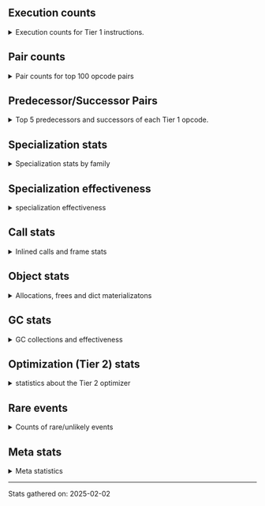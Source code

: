 ## Execution counts

<details>
<summary> Execution counts for Tier 1 instructions. </summary>


The "miss ratio" column shows the percentage of times the instruction
executed that it deoptimized. When this happens, the base unspecialized
instruction is not counted.

<table>
<thead>
<tr>
<th align="left">Name</th>
<th align="right">Base Count</th>
<th align="right">Head Count</th>
<th align="right">Change</th>
</tr>
</thead>
<tbody>
<tr>
<td align="left">JUMP_BACKWARD_NO_JIT</td>
<td align="right">23,251,813</td>
<td align="right">543</td>
<td align="right">-100.0%</td>
</tr>
<tr>
<td align="left">FOR_ITER_GEN</td>
<td align="right">9,238,062</td>
<td align="right">95,352</td>
<td align="right">-99.0%</td>
</tr>
<tr>
<td align="left">STORE_FAST_LOAD_FAST</td>
<td align="right">9,375,361</td>
<td align="right">175,853</td>
<td align="right">-98.1%</td>
</tr>
<tr>
<td align="left">CALL_TUPLE_1</td>
<td align="right">846,832</td>
<td align="right">19,027</td>
<td align="right">-97.8%</td>
</tr>
<tr>
<td align="left">UNPACK_SEQUENCE_TUPLE</td>
<td align="right">1,701,985</td>
<td align="right">71,376</td>
<td align="right">-95.8%</td>
</tr>
<tr>
<td align="left">FOR_ITER_LIST</td>
<td align="right">9,690,632</td>
<td align="right">537,814</td>
<td align="right">-94.5%</td>
</tr>
<tr>
<td align="left">FOR_ITER</td>
<td align="right">1,864,367</td>
<td align="right">120,279</td>
<td align="right">-93.5%</td>
</tr>
<tr>
<td align="left">BINARY_SUBSCR</td>
<td align="right">894,284</td>
<td align="right">75,872</td>
<td align="right">-91.5%</td>
</tr>
<tr>
<td align="left">DICT_MERGE</td>
<td align="right">924,446</td>
<td align="right">113,199</td>
<td align="right">-87.8%</td>
</tr>
<tr>
<td align="left">CONTAINS_OP_DICT</td>
<td align="right">944,493</td>
<td align="right">127,292</td>
<td align="right">-86.5%</td>
</tr>
<tr>
<td align="left">BUILD_MAP</td>
<td align="right">1,917,108</td>
<td align="right">283,260</td>
<td align="right">-85.2%</td>
</tr>
<tr>
<td align="left">CALL_METHOD_DESCRIPTOR_FAST</td>
<td align="right">1,004,273</td>
<td align="right">192,545</td>
<td align="right">-80.8%</td>
</tr>
<tr>
<td align="left">TO_BOOL</td>
<td align="right">1,051,336</td>
<td align="right">223,581</td>
<td align="right">-78.7%</td>
</tr>
<tr>
<td align="left">GET_ITER</td>
<td align="right">2,115,703</td>
<td align="right">466,774</td>
<td align="right">-77.9%</td>
</tr>
<tr>
<td align="left">POP_ITER</td>
<td align="right">1,174,651</td>
<td align="right">338,836</td>
<td align="right">-71.2%</td>
</tr>
<tr>
<td align="left">CALL_METHOD_DESCRIPTOR_O</td>
<td align="right">1,191,634</td>
<td align="right">391,478</td>
<td align="right">-67.1%</td>
</tr>
<tr>
<td align="left">POP_JUMP_IF_NOT_NONE</td>
<td align="right">2,538,052</td>
<td align="right">879,060</td>
<td align="right">-65.4%</td>
</tr>
<tr>
<td align="left">CALL_NON_PY_GENERAL</td>
<td align="right">6,919,855</td>
<td align="right">2,594,506</td>
<td align="right">-62.5%</td>
</tr>
<tr>
<td align="left">LOAD_ATTR_METHOD_NO_DICT</td>
<td align="right">5,664,625</td>
<td align="right">2,311,514</td>
<td align="right">-59.2%</td>
</tr>
<tr>
<td align="left">BINARY_OP_MULTIPLY_FLOAT</td>
<td align="right">136,198</td>
<td align="right">59,156</td>
<td align="right">-56.6%</td>
</tr>
<tr>
<td align="left">BINARY_SUBSCR_STR_INT</td>
<td align="right">136,198</td>
<td align="right">59,156</td>
<td align="right">-56.6%</td>
</tr>
<tr>
<td align="left">POP_JUMP_IF_NONE</td>
<td align="right">1,482,098</td>
<td align="right">651,536</td>
<td align="right">-56.0%</td>
</tr>
<tr>
<td align="left">LOAD_FAST_LOAD_FAST</td>
<td align="right">8,904,821</td>
<td align="right">3,933,919</td>
<td align="right">-55.8%</td>
</tr>
<tr>
<td align="left">NOP</td>
<td align="right">8,929,208</td>
<td align="right">3,968,426</td>
<td align="right">-55.6%</td>
</tr>
<tr>
<td align="left">STORE_FAST_STORE_FAST</td>
<td align="right">5,960,090</td>
<td align="right">2,697,250</td>
<td align="right">-54.7%</td>
</tr>
<tr>
<td align="left">BUILD_TUPLE</td>
<td align="right">4,516,776</td>
<td align="right">2,052,040</td>
<td align="right">-54.6%</td>
</tr>
<tr>
<td align="left">POP_TOP</td>
<td align="right">20,938,338</td>
<td align="right">10,971,805</td>
<td align="right">-47.6%</td>
</tr>
<tr>
<td align="left">BINARY_OP_ADD_INT</td>
<td align="right">1,704,897</td>
<td align="right">901,809</td>
<td align="right">-47.1%</td>
</tr>
<tr>
<td align="left">UNPACK_SEQUENCE_TWO_TUPLE</td>
<td align="right">1,787,983</td>
<td align="right">967,163</td>
<td align="right">-45.9%</td>
</tr>
<tr>
<td align="left">COMPARE_OP_STR</td>
<td align="right">1,821,272</td>
<td align="right">992,655</td>
<td align="right">-45.5%</td>
</tr>
<tr>
<td align="left">CALL_BUILTIN_O</td>
<td align="right">170,514</td>
<td align="right">93,472</td>
<td align="right">-45.2%</td>
</tr>
<tr>
<td align="left">SWAP</td>
<td align="right">5,459,748</td>
<td align="right">3,001,262</td>
<td align="right">-45.0%</td>
</tr>
<tr>
<td align="left">POP_JUMP_IF_TRUE</td>
<td align="right">1,934,565</td>
<td align="right">1,100,837</td>
<td align="right">-43.1%</td>
</tr>
<tr>
<td align="left">LOAD_ATTR_MODULE</td>
<td align="right">2,006,138</td>
<td align="right">1,166,019</td>
<td align="right">-41.9%</td>
</tr>
<tr>
<td align="left">LIST_APPEND</td>
<td align="right">197,379</td>
<td align="right">118,066</td>
<td align="right">-40.2%</td>
</tr>
<tr>
<td align="left">RESUME_CHECK</td>
<td align="right">29,584,838</td>
<td align="right">17,812,360</td>
<td align="right">-39.8%</td>
</tr>
<tr>
<td align="left">LOAD_SPECIAL</td>
<td align="right">4,148,704</td>
<td align="right">2,503,824</td>
<td align="right">-39.6%</td>
</tr>
<tr>
<td align="left">LOAD_ATTR_INSTANCE_VALUE</td>
<td align="right">21,137,114</td>
<td align="right">12,881,831</td>
<td align="right">-39.1%</td>
</tr>
<tr>
<td align="left">CALL_PY_EXACT_ARGS</td>
<td align="right">5,488,580</td>
<td align="right">3,806,803</td>
<td align="right">-30.6%</td>
</tr>
<tr>
<td align="left">PUSH_NULL</td>
<td align="right">11,274,381</td>
<td align="right">7,819,824</td>
<td align="right">-30.6%</td>
</tr>
<tr>
<td align="left">LOAD_FAST</td>
<td align="right">62,933,637</td>
<td align="right">44,406,857</td>
<td align="right">-29.4%</td>
</tr>
<tr>
<td align="left">LOAD_SMALL_INT</td>
<td align="right">2,831,175</td>
<td align="right">2,017,120</td>
<td align="right">-28.8%</td>
</tr>
<tr>
<td align="left">LOAD_ATTR_METHOD_WITH_VALUES</td>
<td align="right">3,034,029</td>
<td align="right">2,183,919</td>
<td align="right">-28.0%</td>
</tr>
<tr>
<td align="left">STORE_ATTR_INSTANCE_VALUE</td>
<td align="right">3,028,557</td>
<td align="right">2,210,094</td>
<td align="right">-27.0%</td>
</tr>
<tr>
<td align="left">LOAD_GLOBAL_MODULE</td>
<td align="right">7,343,761</td>
<td align="right">5,624,541</td>
<td align="right">-23.4%</td>
</tr>
<tr>
<td align="left">POP_JUMP_IF_FALSE</td>
<td align="right">8,061,593</td>
<td align="right">6,372,603</td>
<td align="right">-21.0%</td>
</tr>
<tr>
<td align="left">LOAD_GLOBAL_BUILTIN</td>
<td align="right">4,118,137</td>
<td align="right">3,262,743</td>
<td align="right">-20.8%</td>
</tr>
<tr>
<td align="left">STORE_FAST</td>
<td align="right">24,637,727</td>
<td align="right">19,664,447</td>
<td align="right">-20.2%</td>
</tr>
<tr>
<td align="left">COPY</td>
<td align="right">9,275,400</td>
<td align="right">7,636,901</td>
<td align="right">-17.7%</td>
</tr>
<tr>
<td align="left">JUMP_BACKWARD_NO_INTERRUPT</td>
<td align="right">13,829</td>
<td align="right">15,132</td>
<td align="right">9.4%</td>
</tr>
<tr>
<td align="left">BINARY_OP_SUBTRACT_FLOAT</td>
<td align="right">36,217</td>
<td align="right">33,789</td>
<td align="right">-6.7%</td>
</tr>
<tr>
<td align="left">JUMP_BACKWARD</td>
<td align="right">105</td>
<td align="right">112</td>
<td align="right">6.7%</td>
</tr>
<tr>
<td align="left">LOAD_CONST_IMMORTAL</td>
<td align="right">13,951,511</td>
<td align="right">13,105,636</td>
<td align="right">-6.1%</td>
</tr>
<tr>
<td align="left">TO_BOOL_INT</td>
<td align="right">509,663</td>
<td align="right">483,685</td>
<td align="right">-5.1%</td>
</tr>
<tr>
<td align="left">BINARY_OP_EXTEND</td>
<td align="right">719,699</td>
<td align="right">684,826</td>
<td align="right">-4.8%</td>
</tr>
<tr>
<td align="left">LIST_EXTEND</td>
<td align="right">35,130</td>
<td align="right">33,508</td>
<td align="right">-4.6%</td>
</tr>
<tr>
<td align="left">LOAD_SUPER_ATTR_METHOD</td>
<td align="right">210,292</td>
<td align="right">200,716</td>
<td align="right">-4.6%</td>
</tr>
<tr>
<td align="left">CALL_ISINSTANCE</td>
<td align="right">149,287</td>
<td align="right">142,786</td>
<td align="right">-4.4%</td>
</tr>
<tr>
<td align="left">CHECK_EXC_MATCH</td>
<td align="right">30,546</td>
<td align="right">31,849</td>
<td align="right">4.3%</td>
</tr>
<tr>
<td align="left">TO_BOOL_LIST</td>
<td align="right">114,073</td>
<td align="right">109,379</td>
<td align="right">-4.1%</td>
</tr>
<tr>
<td align="left">UNARY_INVERT</td>
<td align="right">191,160</td>
<td align="right">183,365</td>
<td align="right">-4.1%</td>
</tr>
<tr>
<td align="left">COPY_FREE_VARS</td>
<td align="right">259,342</td>
<td align="right">249,766</td>
<td align="right">-3.7%</td>
</tr>
<tr>
<td align="left">POP_EXCEPT</td>
<td align="right">38,929</td>
<td align="right">40,232</td>
<td align="right">3.3%</td>
</tr>
<tr>
<td align="left">PUSH_EXC_INFO</td>
<td align="right">38,929</td>
<td align="right">40,232</td>
<td align="right">3.3%</td>
</tr>
<tr>
<td align="left">BINARY_SUBSCR_LIST_INT</td>
<td align="right">51,764</td>
<td align="right">50,142</td>
<td align="right">-3.1%</td>
</tr>
<tr>
<td align="left">BUILD_LIST</td>
<td align="right">252,152</td>
<td align="right">244,544</td>
<td align="right">-3.0%</td>
</tr>
<tr>
<td align="left">LOAD_ATTR_NONDESCRIPTOR_WITH_VALUES</td>
<td align="right">242,214</td>
<td align="right">235,079</td>
<td align="right">-2.9%</td>
</tr>
<tr>
<td align="left">LOAD_DEREF</td>
<td align="right">334,603</td>
<td align="right">325,027</td>
<td align="right">-2.9%</td>
</tr>
<tr>
<td align="left">JUMP_FORWARD</td>
<td align="right">320,198</td>
<td align="right">312,960</td>
<td align="right">-2.3%</td>
</tr>
<tr>
<td align="left">COMPARE_OP</td>
<td align="right">119,981</td>
<td align="right">117,695</td>
<td align="right">-1.9%</td>
</tr>
<tr>
<td align="left">FOR_ITER_RANGE</td>
<td align="right">128,544</td>
<td align="right">126,113</td>
<td align="right">-1.9%</td>
</tr>
<tr>
<td align="left">LOAD_ATTR_PROPERTY</td>
<td align="right">172,575</td>
<td align="right">169,325</td>
<td align="right">-1.9%</td>
</tr>
<tr>
<td align="left">LOAD_FAST_AND_CLEAR</td>
<td align="right">119,710</td>
<td align="right">117,605</td>
<td align="right">-1.8%</td>
</tr>
<tr>
<td align="left">IMPORT_FROM</td>
<td align="right">95,326</td>
<td align="right">93,707</td>
<td align="right">-1.7%</td>
</tr>
<tr>
<td align="left">IMPORT_NAME</td>
<td align="right">95,649</td>
<td align="right">94,030</td>
<td align="right">-1.7%</td>
</tr>
<tr>
<td align="left">CALL</td>
<td align="right">4,554</td>
<td align="right">4,616</td>
<td align="right">1.4%</td>
</tr>
<tr>
<td align="left">BINARY_OP_ADD_FLOAT</td>
<td align="right">42,804</td>
<td align="right">42,285</td>
<td align="right">-1.2%</td>
</tr>
<tr>
<td align="left">TO_BOOL_ALWAYS_TRUE</td>
<td align="right">364</td>
<td align="right">360</td>
<td align="right">-1.1%</td>
</tr>
<tr>
<td align="left">CALL_LIST_APPEND</td>
<td align="right">59,853</td>
<td align="right">59,206</td>
<td align="right">-1.1%</td>
</tr>
<tr>
<td align="left">CALL_KW_PY</td>
<td align="right">76,947</td>
<td align="right">76,136</td>
<td align="right">-1.1%</td>
</tr>
<tr>
<td align="left">LOAD_ATTR</td>
<td align="right">3,312,878</td>
<td align="right">3,278,531</td>
<td align="right">-1.0%</td>
</tr>
<tr>
<td align="left">UNARY_NOT</td>
<td align="right">67,486</td>
<td align="right">66,839</td>
<td align="right">-1.0%</td>
</tr>
<tr>
<td align="left">LOAD_CONST</td>
<td align="right">1,596</td>
<td align="right">1,611</td>
<td align="right">0.9%</td>
</tr>
<tr>
<td align="left">BINARY_OP_SUBTRACT_INT</td>
<td align="right">185,695</td>
<td align="right">187,326</td>
<td align="right">0.9%</td>
</tr>
<tr>
<td align="left">RESUME</td>
<td align="right">479</td>
<td align="right">483</td>
<td align="right">0.8%</td>
</tr>
<tr>
<td align="left">CALL_BOUND_METHOD_GENERAL</td>
<td align="right">82,706</td>
<td align="right">82,057</td>
<td align="right">-0.8%</td>
</tr>
<tr>
<td align="left">CALL_KW</td>
<td align="right">184</td>
<td align="right">183</td>
<td align="right">-0.5%</td>
</tr>
<tr>
<td align="left">STORE_SUBSCR_DICT</td>
<td align="right">1,067,195</td>
<td align="right">1,061,624</td>
<td align="right">-0.5%</td>
</tr>
<tr>
<td align="left">TO_BOOL_BOOL</td>
<td align="right">2,550,722</td>
<td align="right">2,538,507</td>
<td align="right">-0.5%</td>
</tr>
<tr>
<td align="left">CALL_PY_GENERAL</td>
<td align="right">2,575,563</td>
<td align="right">2,563,916</td>
<td align="right">-0.5%</td>
</tr>
<tr>
<td align="left">CALL_BUILTIN_CLASS</td>
<td align="right">1,029,347</td>
<td align="right">1,024,812</td>
<td align="right">-0.4%</td>
</tr>
<tr>
<td align="left">LOAD_ATTR_METHOD_LAZY_DICT</td>
<td align="right">159,097</td>
<td align="right">159,753</td>
<td align="right">0.4%</td>
</tr>
<tr>
<td align="left">RETURN_VALUE</td>
<td align="right">19,626,588</td>
<td align="right">19,556,874</td>
<td align="right">-0.4%</td>
</tr>
<tr>
<td align="left">LOAD_GLOBAL</td>
<td align="right">3,194</td>
<td align="right">3,203</td>
<td align="right">0.3%</td>
</tr>
<tr>
<td align="left">CALL_BUILTIN_FAST</td>
<td align="right">652,714</td>
<td align="right">650,945</td>
<td align="right">-0.3%</td>
</tr>
<tr>
<td align="left">LOAD_FAST_CHECK</td>
<td align="right">899,407</td>
<td align="right">897,141</td>
<td align="right">-0.3%</td>
</tr>
<tr>
<td align="left">COMPARE_OP_INT</td>
<td align="right">2,469,124</td>
<td align="right">2,462,983</td>
<td align="right">-0.2%</td>
</tr>
<tr>
<td align="left">LOAD_CONST_MORTAL</td>
<td align="right">951,517</td>
<td align="right">949,238</td>
<td align="right">-0.2%</td>
</tr>
<tr>
<td align="left">CALL_LEN</td>
<td align="right">299,118</td>
<td align="right">298,633</td>
<td align="right">-0.2%</td>
</tr>
<tr>
<td align="left">INTERPRETER_EXIT</td>
<td align="right">10,938,954</td>
<td align="right">10,925,667</td>
<td align="right">-0.1%</td>
</tr>
<tr>
<td align="left">CALL_METHOD_DESCRIPTOR_NOARGS</td>
<td align="right">1,249,806</td>
<td align="right">1,251,130</td>
<td align="right">0.1%</td>
</tr>
<tr>
<td align="left">STORE_SUBSCR</td>
<td align="right">42,285</td>
<td align="right">42,297</td>
<td align="right">0.0%</td>
</tr>
<tr>
<td align="left">CALL_BUILTIN_FAST_WITH_KEYWORDS</td>
<td align="right">1,835,196</td>
<td align="right">1,835,687</td>
<td align="right">0.0%</td>
</tr>
<tr>
<td align="left">STORE_ATTR</td>
<td align="right">152,400</td>
<td align="right">152,412</td>
<td align="right">0.0%</td>
</tr>
<tr>
<td align="left">BINARY_OP</td>
<td align="right">126,307</td>
<td align="right">126,315</td>
<td align="right">0.0%</td>
</tr>
<tr>
<td align="left">CALL_FUNCTION_EX</td>
<td align="right">3,615,670</td>
<td align="right">3,615,832</td>
<td align="right">0.0%</td>
</tr>
<tr>
<td align="left">IS_OP</td>
<td align="right">67,346</td>
<td align="right">67,343</td>
<td align="right">-0.0%</td>
</tr>
<tr>
<td align="left">DELETE_ATTR</td>
<td align="right">125,748</td>
<td align="right">125,745</td>
<td align="right">-0.0%</td>
</tr>
<tr>
<td align="left">DELETE_SUBSCR</td>
<td align="right">134,151</td>
<td align="right">134,149</td>
<td align="right">-0.0%</td>
</tr>
<tr>
<td align="left">TO_BOOL_NONE</td>
<td align="right">378,239</td>
<td align="right">378,234</td>
<td align="right">-0.0%</td>
</tr>
<tr>
<td align="left">YIELD_VALUE</td>
<td align="right">10,060,282</td>
<td align="right">10,060,282</td>
<td align="right">0.0%</td>
</tr>
<tr>
<td align="left">MAKE_CELL</td>
<td align="right">209,143</td>
<td align="right">209,143</td>
<td align="right">0.0%</td>
</tr>
<tr>
<td align="left">STORE_DEREF</td>
<td align="right">209,111</td>
<td align="right">209,111</td>
<td align="right">0.0%</td>
</tr>
<tr>
<td align="left">BINARY_SUBSCR_DICT</td>
<td align="right">167,925</td>
<td align="right">167,925</td>
<td align="right">0.0%</td>
</tr>
<tr>
<td align="left">CALL_KW_NON_PY</td>
<td align="right">152,248</td>
<td align="right">152,248</td>
<td align="right">0.0%</td>
</tr>
<tr>
<td align="left">CALL_ALLOC_AND_ENTER_INIT</td>
<td align="right">109,946</td>
<td align="right">109,946</td>
<td align="right">0.0%</td>
</tr>
<tr>
<td align="left">EXIT_INIT_CHECK</td>
<td align="right">109,942</td>
<td align="right">109,942</td>
<td align="right">0.0%</td>
</tr>
<tr>
<td align="left">CALL_METHOD_DESCRIPTOR_FAST_WITH_KEYWORDS</td>
<td align="right">101,360</td>
<td align="right">101,360</td>
<td align="right">0.0%</td>
</tr>
<tr>
<td align="left">BINARY_SUBSCR_TUPLE_INT</td>
<td align="right">85,615</td>
<td align="right">85,615</td>
<td align="right">0.0%</td>
</tr>
<tr>
<td align="left">MAKE_FUNCTION</td>
<td align="right">84,505</td>
<td align="right">84,505</td>
<td align="right">0.0%</td>
</tr>
<tr>
<td align="left">LOAD_ATTR_CLASS</td>
<td align="right">75,892</td>
<td align="right">75,892</td>
<td align="right">0.0%</td>
</tr>
<tr>
<td align="left">FORMAT_SIMPLE</td>
<td align="right">75,849</td>
<td align="right">75,849</td>
<td align="right">0.0%</td>
</tr>
<tr>
<td align="left">BUILD_STRING</td>
<td align="right">58,817</td>
<td align="right">58,817</td>
<td align="right">0.0%</td>
</tr>
<tr>
<td align="left">SET_FUNCTION_ATTRIBUTE</td>
<td align="right">58,680</td>
<td align="right">58,680</td>
<td align="right">0.0%</td>
</tr>
<tr>
<td align="left">CALL_BOUND_METHOD_EXACT_ARGS</td>
<td align="right">55,921</td>
<td align="right">55,921</td>
<td align="right">0.0%</td>
</tr>
<tr>
<td align="left">TO_BOOL_STR</td>
<td align="right">42,738</td>
<td align="right">42,738</td>
<td align="right">0.0%</td>
</tr>
<tr>
<td align="left">BINARY_OP_INPLACE_ADD_UNICODE</td>
<td align="right">41,788</td>
<td align="right">41,788</td>
<td align="right">0.0%</td>
</tr>
<tr>
<td align="left">LOAD_SUPER_ATTR_ATTR</td>
<td align="right">40,440</td>
<td align="right">40,440</td>
<td align="right">0.0%</td>
</tr>
<tr>
<td align="left">FOR_ITER_TUPLE</td>
<td align="right">34,498</td>
<td align="right">34,498</td>
<td align="right">0.0%</td>
</tr>
<tr>
<td align="left">CONVERT_VALUE</td>
<td align="right">34,044</td>
<td align="right">34,044</td>
<td align="right">0.0%</td>
</tr>
<tr>
<td align="left">BINARY_SLICE</td>
<td align="right">26,623</td>
<td align="right">26,623</td>
<td align="right">0.0%</td>
</tr>
<tr>
<td align="left">RETURN_GENERATOR</td>
<td align="right">25,319</td>
<td align="right">25,319</td>
<td align="right">0.0%</td>
</tr>
<tr>
<td align="left">RERAISE</td>
<td align="right">25,152</td>
<td align="right">25,152</td>
<td align="right">0.0%</td>
</tr>
<tr>
<td align="left">LOAD_ATTR_SLOT</td>
<td align="right">18,606</td>
<td align="right">18,606</td>
<td align="right">0.0%</td>
</tr>
<tr>
<td align="left">STORE_ATTR_SLOT</td>
<td align="right">18,190</td>
<td align="right">18,190</td>
<td align="right">0.0%</td>
</tr>
<tr>
<td align="left">CALL_STR_1</td>
<td align="right">16,811</td>
<td align="right">16,811</td>
<td align="right">0.0%</td>
</tr>
<tr>
<td align="left">END_FOR</td>
<td align="right">16,766</td>
<td align="right">16,766</td>
<td align="right">0.0%</td>
</tr>
<tr>
<td align="left">RAISE_VARARGS</td>
<td align="right">8,387</td>
<td align="right">8,387</td>
<td align="right">0.0%</td>
</tr>
<tr>
<td align="left">WITH_EXCEPT_START</td>
<td align="right">8,383</td>
<td align="right">8,383</td>
<td align="right">0.0%</td>
</tr>
<tr>
<td align="left">STORE_NAME</td>
<td align="right">806</td>
<td align="right">806</td>
<td align="right">0.0%</td>
</tr>
<tr>
<td align="left">BINARY_OP_ADD_UNICODE</td>
<td align="right">522</td>
<td align="right">522</td>
<td align="right">0.0%</td>
</tr>
<tr>
<td align="left">CONTAINS_OP_SET</td>
<td align="right">415</td>
<td align="right">415</td>
<td align="right">0.0%</td>
</tr>
<tr>
<td align="left">CONTAINS_OP</td>
<td align="right">322</td>
<td align="right">322</td>
<td align="right">0.0%</td>
</tr>
<tr>
<td align="left">LOAD_NAME</td>
<td align="right">267</td>
<td align="right">267</td>
<td align="right">0.0%</td>
</tr>
<tr>
<td align="left">CALL_TYPE_1</td>
<td align="right">154</td>
<td align="right">154</td>
<td align="right">0.0%</td>
</tr>
<tr>
<td align="left">UNPACK_SEQUENCE</td>
<td align="right">149</td>
<td align="right">149</td>
<td align="right">0.0%</td>
</tr>
<tr>
<td align="left">EXTENDED_ARG</td>
<td align="right">129</td>
<td align="right">129</td>
<td align="right">0.0%</td>
</tr>
<tr>
<td align="left">DELETE_FAST</td>
<td align="right">128</td>
<td align="right">128</td>
<td align="right">0.0%</td>
</tr>
<tr>
<td align="left">LOAD_SUPER_ATTR</td>
<td align="right">68</td>
<td align="right">68</td>
<td align="right">0.0%</td>
</tr>
<tr>
<td align="left">LOAD_BUILD_CLASS</td>
<td align="right">42</td>
<td align="right">42</td>
<td align="right">0.0%</td>
</tr>
<tr>
<td align="left">LOAD_LOCALS</td>
<td align="right">38</td>
<td align="right">38</td>
<td align="right">0.0%</td>
</tr>
<tr>
<td align="left">COMPARE_OP_FLOAT</td>
<td align="right">29</td>
<td align="right">29</td>
<td align="right">0.0%</td>
</tr>
<tr>
<td align="left">CALL_INTRINSIC_1</td>
<td align="right">16</td>
<td align="right">16</td>
<td align="right">0.0%</td>
</tr>
<tr>
<td align="left">LOAD_ATTR_CLASS_WITH_METACLASS_CHECK</td>
<td align="right">12</td>
<td align="right">12</td>
<td align="right">0.0%</td>
</tr>
<tr>
<td align="left">DELETE_NAME</td>
<td align="right">6</td>
<td align="right">6</td>
<td align="right">0.0%</td>
</tr>
<tr>
<td align="left">STORE_GLOBAL</td>
<td align="right">4</td>
<td align="right">4</td>
<td align="right">0.0%</td>
</tr>
<tr>
<td align="left">BINARY_SUBSCR_GETITEM</td>
<td align="right">3</td>
<td align="right">3</td>
<td align="right">0.0%</td>
</tr>
<tr>
<td align="left">BUILD_SET</td>
<td align="right">2</td>
<td align="right">2</td>
<td align="right">0.0%</td>
</tr>
<tr>
<td align="left">MAP_ADD</td>
<td align="right">1</td>
<td align="right">1</td>
<td align="right">0.0%</td>
</tr>
<tr>
<td align="left">ENTER_EXECUTOR</td>
<td align="right"></td>
<td align="right">12,599,426</td>
<td align="right"></td>
</tr>
<tr>
<td align="left">JUMP_BACKWARD_JIT</td>
<td align="right"></td>
<td align="right">743,967</td>
<td align="right"></td>
</tr>
<tr>
<td align="left">NOT_TAKEN</td>
<td align="right"></td>
<td align="right">33,116</td>
<td align="right"></td>
</tr>
</tbody>
</table>


</details>

## Pair counts

<details>
<summary> Pair counts for top 100 opcode pairs </summary>


Pairs of specialized operations that deoptimize and are then followed by
the corresponding unspecialized instruction are not counted as pairs.

Not included in comparative output.


</details>

## Predecessor/Successor Pairs

<details>
<summary> Top 5 predecessors and successors of each Tier 1 opcode. </summary>


This does not include the unspecialized instructions that occur after a
specialized instruction deoptimizes.

Not included in comparative output.


</details>

## Specialization stats

<details>
<summary> Specialization stats by family </summary>

### BINARY_OP

<details>
<summary> specialization stats for BINARY_OP family </summary>

<table>
<thead>
<tr>
<th align="left">Kind</th>
<th align="right">Base Count</th>
<th align="right">Base Ratio</th>
<th align="right">Head Count</th>
<th align="right">Head Ratio</th>
<th align="right">Change</th>
</tr>
</thead>
<tbody>
<tr>
<td align="left">
hit
<details>
<summary>ⓘ</summary>

Specialized instructions that complete.
</details>
</td>
<td align="right">2,855,199</td>
<td align="right">95.4%</td>
<td align="right">1,939,924</td>
<td align="right">93.4%</td>
<td align="right">-32.1%</td>
</tr>
<tr>
<td align="left">
miss
<details>
<summary>ⓘ</summary>

Specialized instructions that deopt.
</details>
</td>
<td align="right">12,621</td>
<td align="right">0.4%</td>
<td align="right">11,577</td>
<td align="right">0.6%</td>
<td align="right">-8.3%</td>
</tr>
<tr>
<td align="left">
deferred
<details>
<summary>ⓘ</summary>

Lists the number of "deferred" (i.e. not specialized) instructions executed.
</details>
</td>
<td align="right">125,600</td>
<td align="right">4.2%</td>
<td align="right">125,602</td>
<td align="right">6.0%</td>
<td align="right">0.0%</td>
</tr>
</tbody>
</table>

<table>
<thead>
<tr>
<th align="left">Success</th>
<th align="right">Base Count</th>
<th align="right">Base Ratio</th>
<th align="right">Head Count</th>
<th align="right">Head Ratio</th>
<th align="right">Change</th>
</tr>
</thead>
<tbody>
<tr>
<td align="left">Success</td>
<td align="right">387</td>
<td align="right">40.9%</td>
<td align="right">375</td>
<td align="right">40.1%</td>
<td align="right">-3.1%</td>
</tr>
<tr>
<td align="left">Failure</td>
<td align="right">559</td>
<td align="right">59.1%</td>
<td align="right">559</td>
<td align="right">59.9%</td>
<td align="right">0.0%</td>
</tr>
</tbody>
</table>

<table>
<thead>
<tr>
<th align="left">Failure kind</th>
<th align="right">Base Count</th>
<th align="right">Base Ratio</th>
<th align="right">Head Count</th>
<th align="right">Head Ratio</th>
<th align="right">Change</th>
</tr>
</thead>
<tbody>
<tr>
<td align="left">remainder</td>
<td align="right">302</td>
<td align="right">54.0%</td>
<td align="right">302</td>
<td align="right">54.0%</td>
<td align="right">0.0%</td>
</tr>
<tr>
<td align="left">add different types</td>
<td align="right">189</td>
<td align="right">33.8%</td>
<td align="right">189</td>
<td align="right">33.8%</td>
<td align="right">0.0%</td>
</tr>
<tr>
<td align="left">add other</td>
<td align="right">66</td>
<td align="right">11.8%</td>
<td align="right">66</td>
<td align="right">11.8%</td>
<td align="right">0.0%</td>
</tr>
<tr>
<td align="left">and int</td>
<td align="right">2</td>
<td align="right">0.4%</td>
<td align="right">2</td>
<td align="right">0.4%</td>
<td align="right">0.0%</td>
</tr>
</tbody>
</table>


</details>

### BINARY_SLICE

<details>
<summary> specialization stats for BINARY_SLICE family </summary>

<table>
<thead>
<tr>
<th align="left">Kind</th>
<th align="right">Base Count</th>
<th align="right">Base Ratio</th>
<th align="right">Head Count</th>
<th align="right">Head Ratio</th>
<th align="right">Change</th>
</tr>
</thead>
<tbody>
<tr>
<td align="left">
deferred
<details>
<summary>ⓘ</summary>

Lists the number of "deferred" (i.e. not specialized) instructions executed.
</details>
</td>
<td align="right">26,623</td>
<td align="right">100.0%</td>
<td align="right">26,623</td>
<td align="right">100.0%</td>
<td align="right">0.0%</td>
</tr>
</tbody>
</table>


</details>

### BINARY_SUBSCR

<details>
<summary> specialization stats for BINARY_SUBSCR family </summary>

<table>
<thead>
<tr>
<th align="left">Kind</th>
<th align="right">Base Count</th>
<th align="right">Base Ratio</th>
<th align="right">Head Count</th>
<th align="right">Head Ratio</th>
<th align="right">Change</th>
</tr>
</thead>
<tbody>
<tr>
<td align="left">
deferred
<details>
<summary>ⓘ</summary>

Lists the number of "deferred" (i.e. not specialized) instructions executed.
</details>
</td>
<td align="right">893,832</td>
<td align="right">66.9%</td>
<td align="right">75,609</td>
<td align="right">17.2%</td>
<td align="right">-91.5%</td>
</tr>
<tr>
<td align="left">
hit
<details>
<summary>ⓘ</summary>

Specialized instructions that complete.
</details>
</td>
<td align="right">441,505</td>
<td align="right">33.1%</td>
<td align="right">362,841</td>
<td align="right">82.7%</td>
<td align="right">-17.8%</td>
</tr>
</tbody>
</table>

<table>
<thead>
<tr>
<th align="left">Success</th>
<th align="right">Base Count</th>
<th align="right">Base Ratio</th>
<th align="right">Head Count</th>
<th align="right">Head Ratio</th>
<th align="right">Change</th>
</tr>
</thead>
<tbody>
<tr>
<td align="left">Failure</td>
<td align="right">334</td>
<td align="right">73.9%</td>
<td align="right">145</td>
<td align="right">55.1%</td>
<td align="right">-56.6%</td>
</tr>
<tr>
<td align="left">Success</td>
<td align="right">118</td>
<td align="right">26.1%</td>
<td align="right">118</td>
<td align="right">44.9%</td>
<td align="right">0.0%</td>
</tr>
</tbody>
</table>

<table>
<thead>
<tr>
<th align="left">Failure kind</th>
<th align="right">Base Count</th>
<th align="right">Base Ratio</th>
<th align="right">Head Count</th>
<th align="right">Head Ratio</th>
<th align="right">Change</th>
</tr>
</thead>
<tbody>
<tr>
<td align="left">buffer int</td>
<td align="right">333</td>
<td align="right">99.7%</td>
<td align="right">144</td>
<td align="right">99.3%</td>
<td align="right">-56.8%</td>
</tr>
<tr>
<td align="left">list slice</td>
<td align="right">1</td>
<td align="right">0.3%</td>
<td align="right">1</td>
<td align="right">0.7%</td>
<td align="right">0.0%</td>
</tr>
</tbody>
</table>


</details>

### CALL

<details>
<summary> specialization stats for CALL family </summary>

<table>
<thead>
<tr>
<th align="left">Kind</th>
<th align="right">Base Count</th>
<th align="right">Base Ratio</th>
<th align="right">Head Count</th>
<th align="right">Head Ratio</th>
<th align="right">Change</th>
</tr>
</thead>
<tbody>
<tr>
<td align="left">
hit
<details>
<summary>ⓘ</summary>

Specialized instructions that complete.
</details>
</td>
<td align="right">14,316,471</td>
<td align="right">100.0%</td>
<td align="right">10,105,841</td>
<td align="right">99.9%</td>
<td align="right">-29.4%</td>
</tr>
<tr>
<td align="left">
deferred
<details>
<summary>ⓘ</summary>

Lists the number of "deferred" (i.e. not specialized) instructions executed.
</details>
</td>
<td align="right">1,178</td>
<td align="right">0.0%</td>
<td align="right">1,212</td>
<td align="right">0.0%</td>
<td align="right">2.9%</td>
</tr>
<tr>
<td align="left">
miss
<details>
<summary>ⓘ</summary>

Specialized instructions that deopt.
</details>
</td>
<td align="right">796</td>
<td align="right">0.0%</td>
<td align="right">796</td>
<td align="right">0.0%</td>
<td align="right">0.0%</td>
</tr>
</tbody>
</table>

<table>
<thead>
<tr>
<th align="left">Success</th>
<th align="right">Base Count</th>
<th align="right">Base Ratio</th>
<th align="right">Head Count</th>
<th align="right">Head Ratio</th>
<th align="right">Change</th>
</tr>
</thead>
<tbody>
<tr>
<td align="left">Success</td>
<td align="right">3,377</td>
<td align="right">100.0%</td>
<td align="right">3,405</td>
<td align="right">100.0%</td>
<td align="right">0.8%</td>
</tr>
<tr>
<td align="left">Failure</td>
<td align="right">0</td>
<td align="right">0.0%</td>
<td align="right">0</td>
<td align="right">0.0%</td>
<td align="right"></td>
</tr>
</tbody>
</table>


</details>

### CALL_KW

<details>
<summary> specialization stats for CALL_KW family </summary>

<table>
<thead>
<tr>
<th align="left">Kind</th>
<th align="right">Base Count</th>
<th align="right">Base Ratio</th>
<th align="right">Head Count</th>
<th align="right">Head Ratio</th>
<th align="right">Change</th>
</tr>
</thead>
<tbody>
<tr>
<td align="left">
deferred
<details>
<summary>ⓘ</summary>

Lists the number of "deferred" (i.e. not specialized) instructions executed.
</details>
</td>
<td align="right">43</td>
<td align="right">23.4%</td>
<td align="right">43</td>
<td align="right">23.5%</td>
<td align="right">0.0%</td>
</tr>
</tbody>
</table>

<table>
<thead>
<tr>
<th align="left">Success</th>
<th align="right">Base Count</th>
<th align="right">Base Ratio</th>
<th align="right">Head Count</th>
<th align="right">Head Ratio</th>
<th align="right">Change</th>
</tr>
</thead>
<tbody>
<tr>
<td align="left">Success</td>
<td align="right">141</td>
<td align="right">100.0%</td>
<td align="right">140</td>
<td align="right">100.0%</td>
<td align="right">-0.7%</td>
</tr>
<tr>
<td align="left">Failure</td>
<td align="right">0</td>
<td align="right">0.0%</td>
<td align="right">0</td>
<td align="right">0.0%</td>
<td align="right"></td>
</tr>
</tbody>
</table>


</details>

### COMPARE_OP

<details>
<summary> specialization stats for COMPARE_OP family </summary>

<table>
<thead>
<tr>
<th align="left">Kind</th>
<th align="right">Base Count</th>
<th align="right">Base Ratio</th>
<th align="right">Head Count</th>
<th align="right">Head Ratio</th>
<th align="right">Change</th>
</tr>
</thead>
<tbody>
<tr>
<td align="left">
hit
<details>
<summary>ⓘ</summary>

Specialized instructions that complete.
</details>
</td>
<td align="right">4,272,687</td>
<td align="right">96.9%</td>
<td align="right">3,438,743</td>
<td align="right">96.2%</td>
<td align="right">-19.5%</td>
</tr>
<tr>
<td align="left">
miss
<details>
<summary>ⓘ</summary>

Specialized instructions that deopt.
</details>
</td>
<td align="right">17,738</td>
<td align="right">0.4%</td>
<td align="right">16,924</td>
<td align="right">0.5%</td>
<td align="right">-4.6%</td>
</tr>
<tr>
<td align="left">
deferred
<details>
<summary>ⓘ</summary>

Lists the number of "deferred" (i.e. not specialized) instructions executed.
</details>
</td>
<td align="right">118,995</td>
<td align="right">2.7%</td>
<td align="right">116,723</td>
<td align="right">3.3%</td>
<td align="right">-1.9%</td>
</tr>
</tbody>
</table>

<table>
<thead>
<tr>
<th align="left">Success</th>
<th align="right">Base Count</th>
<th align="right">Base Ratio</th>
<th align="right">Head Count</th>
<th align="right">Head Ratio</th>
<th align="right">Change</th>
</tr>
</thead>
<tbody>
<tr>
<td align="left">Success</td>
<td align="right">600</td>
<td align="right">45.7%</td>
<td align="right">587</td>
<td align="right">45.6%</td>
<td align="right">-2.2%</td>
</tr>
<tr>
<td align="left">Failure</td>
<td align="right">713</td>
<td align="right">54.3%</td>
<td align="right">699</td>
<td align="right">54.4%</td>
<td align="right">-2.0%</td>
</tr>
</tbody>
</table>

<table>
<thead>
<tr>
<th align="left">Failure kind</th>
<th align="right">Base Count</th>
<th align="right">Base Ratio</th>
<th align="right">Head Count</th>
<th align="right">Head Ratio</th>
<th align="right">Change</th>
</tr>
</thead>
<tbody>
<tr>
<td align="left">float long</td>
<td align="right">326</td>
<td align="right">45.7%</td>
<td align="right">312</td>
<td align="right">44.6%</td>
<td align="right">-4.3%</td>
</tr>
<tr>
<td align="left">different types</td>
<td align="right">245</td>
<td align="right">34.4%</td>
<td align="right">245</td>
<td align="right">35.1%</td>
<td align="right">0.0%</td>
</tr>
<tr>
<td align="left">big int</td>
<td align="right">97</td>
<td align="right">13.6%</td>
<td align="right">97</td>
<td align="right">13.9%</td>
<td align="right">0.0%</td>
</tr>
<tr>
<td align="left">bytes</td>
<td align="right">44</td>
<td align="right">6.2%</td>
<td align="right">44</td>
<td align="right">6.3%</td>
<td align="right">0.0%</td>
</tr>
<tr>
<td align="left">list</td>
<td align="right">1</td>
<td align="right">0.1%</td>
<td align="right">1</td>
<td align="right">0.1%</td>
<td align="right">0.0%</td>
</tr>
</tbody>
</table>


</details>

### CONTAINS_OP

<details>
<summary> specialization stats for CONTAINS_OP family </summary>

<table>
<thead>
<tr>
<th align="left">Kind</th>
<th align="right">Base Count</th>
<th align="right">Base Ratio</th>
<th align="right">Head Count</th>
<th align="right">Head Ratio</th>
<th align="right">Change</th>
</tr>
</thead>
<tbody>
<tr>
<td align="left">
hit
<details>
<summary>ⓘ</summary>

Specialized instructions that complete.
</details>
</td>
<td align="right">944,908</td>
<td align="right">100.0%</td>
<td align="right">127,707</td>
<td align="right">99.7%</td>
<td align="right">-86.5%</td>
</tr>
<tr>
<td align="left">
deferred
<details>
<summary>ⓘ</summary>

Lists the number of "deferred" (i.e. not specialized) instructions executed.
</details>
</td>
<td align="right">270</td>
<td align="right">0.0%</td>
<td align="right">270</td>
<td align="right">0.2%</td>
<td align="right">0.0%</td>
</tr>
</tbody>
</table>

<table>
<thead>
<tr>
<th align="left">Success</th>
<th align="right">Base Count</th>
<th align="right">Base Ratio</th>
<th align="right">Head Count</th>
<th align="right">Head Ratio</th>
<th align="right">Change</th>
</tr>
</thead>
<tbody>
<tr>
<td align="left">Success</td>
<td align="right">9</td>
<td align="right">17.3%</td>
<td align="right">9</td>
<td align="right">17.3%</td>
<td align="right">0.0%</td>
</tr>
<tr>
<td align="left">Failure</td>
<td align="right">43</td>
<td align="right">82.7%</td>
<td align="right">43</td>
<td align="right">82.7%</td>
<td align="right">0.0%</td>
</tr>
</tbody>
</table>

<table>
<thead>
<tr>
<th align="left">Failure kind</th>
<th align="right">Base Count</th>
<th align="right">Base Ratio</th>
<th align="right">Head Count</th>
<th align="right">Head Ratio</th>
<th align="right">Change</th>
</tr>
</thead>
<tbody>
<tr>
<td align="left">tuple</td>
<td align="right">43</td>
<td align="right">100.0%</td>
<td align="right">43</td>
<td align="right">100.0%</td>
<td align="right">0.0%</td>
</tr>
</tbody>
</table>


</details>

### FOR_ITER

<details>
<summary> specialization stats for FOR_ITER family </summary>

<table>
<thead>
<tr>
<th align="left">Kind</th>
<th align="right">Base Count</th>
<th align="right">Base Ratio</th>
<th align="right">Head Count</th>
<th align="right">Head Ratio</th>
<th align="right">Change</th>
</tr>
</thead>
<tbody>
<tr>
<td align="left">
hit
<details>
<summary>ⓘ</summary>

Specialized instructions that complete.
</details>
</td>
<td align="right">19,091,736</td>
<td align="right">91.1%</td>
<td align="right">793,777</td>
<td align="right">86.8%</td>
<td align="right">-95.8%</td>
</tr>
<tr>
<td align="left">
deferred
<details>
<summary>ⓘ</summary>

Lists the number of "deferred" (i.e. not specialized) instructions executed.
</details>
</td>
<td align="right">1,863,643</td>
<td align="right">8.9%</td>
<td align="right">119,964</td>
<td align="right">13.1%</td>
<td align="right">-93.6%</td>
</tr>
</tbody>
</table>

<table>
<thead>
<tr>
<th align="left">Success</th>
<th align="right">Base Count</th>
<th align="right">Base Ratio</th>
<th align="right">Head Count</th>
<th align="right">Head Ratio</th>
<th align="right">Change</th>
</tr>
</thead>
<tbody>
<tr>
<td align="left">Failure</td>
<td align="right">666</td>
<td align="right">92.0%</td>
<td align="right">257</td>
<td align="right">81.6%</td>
<td align="right">-61.4%</td>
</tr>
<tr>
<td align="left">Success</td>
<td align="right">58</td>
<td align="right">8.0%</td>
<td align="right">58</td>
<td align="right">18.4%</td>
<td align="right">0.0%</td>
</tr>
</tbody>
</table>

<table>
<thead>
<tr>
<th align="left">Failure kind</th>
<th align="right">Base Count</th>
<th align="right">Base Ratio</th>
<th align="right">Head Count</th>
<th align="right">Head Ratio</th>
<th align="right">Change</th>
</tr>
</thead>
<tbody>
<tr>
<td align="left">other</td>
<td align="right">252</td>
<td align="right">37.8%</td>
<td align="right">58</td>
<td align="right">22.6%</td>
<td align="right">-77.0%</td>
</tr>
<tr>
<td align="left">enumerate</td>
<td align="right">252</td>
<td align="right">37.8%</td>
<td align="right">58</td>
<td align="right">22.6%</td>
<td align="right">-77.0%</td>
</tr>
<tr>
<td align="left">itertools</td>
<td align="right">78</td>
<td align="right">11.7%</td>
<td align="right">57</td>
<td align="right">22.2%</td>
<td align="right">-26.9%</td>
</tr>
<tr>
<td align="left">callable</td>
<td align="right">71</td>
<td align="right">10.7%</td>
<td align="right">71</td>
<td align="right">27.6%</td>
<td align="right">0.0%</td>
</tr>
<tr>
<td align="left">dict items</td>
<td align="right">7</td>
<td align="right">1.1%</td>
<td align="right">7</td>
<td align="right">2.7%</td>
<td align="right">0.0%</td>
</tr>
<tr>
<td align="left">dict values</td>
<td align="right">3</td>
<td align="right">0.5%</td>
<td align="right">3</td>
<td align="right">1.2%</td>
<td align="right">0.0%</td>
</tr>
<tr>
<td align="left">set</td>
<td align="right">2</td>
<td align="right">0.3%</td>
<td align="right">2</td>
<td align="right">0.8%</td>
<td align="right">0.0%</td>
</tr>
<tr>
<td align="left">reversed list</td>
<td align="right">1</td>
<td align="right">0.2%</td>
<td align="right">1</td>
<td align="right">0.4%</td>
<td align="right">0.0%</td>
</tr>
</tbody>
</table>


</details>

### LOAD_ATTR

<details>
<summary> specialization stats for LOAD_ATTR family </summary>

<table>
<thead>
<tr>
<th align="left">Kind</th>
<th align="right">Base Count</th>
<th align="right">Base Ratio</th>
<th align="right">Head Count</th>
<th align="right">Head Ratio</th>
<th align="right">Change</th>
</tr>
</thead>
<tbody>
<tr>
<td align="left">
hit
<details>
<summary>ⓘ</summary>

Specialized instructions that complete.
</details>
</td>
<td align="right">31,721,926</td>
<td align="right">88.6%</td>
<td align="right">18,409,923</td>
<td align="right">81.9%</td>
<td align="right">-42.0%</td>
</tr>
<tr>
<td align="left">
deferred
<details>
<summary>ⓘ</summary>

Lists the number of "deferred" (i.e. not specialized) instructions executed.
</details>
</td>
<td align="right">3,302,512</td>
<td align="right">9.2%</td>
<td align="right">3,268,189</td>
<td align="right">14.5%</td>
<td align="right">-1.0%</td>
</tr>
<tr>
<td align="left">
miss
<details>
<summary>ⓘ</summary>

Specialized instructions that deopt.
</details>
</td>
<td align="right">788,376</td>
<td align="right">2.2%</td>
<td align="right">792,027</td>
<td align="right">3.5%</td>
<td align="right">0.5%</td>
</tr>
<tr>
<td align="left">
deopt
<details>
<summary>ⓘ</summary>

Specialized instructions that deopt.
</details>
</td>
<td align="right">6</td>
<td align="right">0.0%</td>
<td align="right">6</td>
<td align="right">0.0%</td>
<td align="right">0.0%</td>
</tr>
</tbody>
</table>

<table>
<thead>
<tr>
<th align="left">Success</th>
<th align="right">Base Count</th>
<th align="right">Base Ratio</th>
<th align="right">Head Count</th>
<th align="right">Head Ratio</th>
<th align="right">Change</th>
</tr>
</thead>
<tbody>
<tr>
<td align="left">Failure</td>
<td align="right">5,797</td>
<td align="right">22.8%</td>
<td align="right">5,695</td>
<td align="right">22.3%</td>
<td align="right">-1.8%</td>
</tr>
<tr>
<td align="left">Success</td>
<td align="right">19,619</td>
<td align="right">77.2%</td>
<td align="right">19,788</td>
<td align="right">77.7%</td>
<td align="right">0.9%</td>
</tr>
</tbody>
</table>

<table>
<thead>
<tr>
<th align="left">Failure kind</th>
<th align="right">Base Count</th>
<th align="right">Base Ratio</th>
<th align="right">Head Count</th>
<th align="right">Head Ratio</th>
<th align="right">Change</th>
</tr>
</thead>
<tbody>
<tr>
<td align="left">non overriding descriptor</td>
<td align="right">757</td>
<td align="right">13.1%</td>
<td align="right">705</td>
<td align="right">12.4%</td>
<td align="right">-6.9%</td>
</tr>
<tr>
<td align="left">method</td>
<td align="right">1,632</td>
<td align="right">28.2%</td>
<td align="right">1,618</td>
<td align="right">28.4%</td>
<td align="right">-0.9%</td>
</tr>
<tr>
<td align="left">overridden</td>
<td align="right">666</td>
<td align="right">11.5%</td>
<td align="right">668</td>
<td align="right">11.7%</td>
<td align="right">0.3%</td>
</tr>
<tr>
<td align="left">overriding descriptor</td>
<td align="right">910</td>
<td align="right">15.7%</td>
<td align="right">911</td>
<td align="right">16.0%</td>
<td align="right">0.1%</td>
</tr>
<tr>
<td align="left">non object slot</td>
<td align="right">464</td>
<td align="right">8.0%</td>
<td align="right">464</td>
<td align="right">8.1%</td>
<td align="right">0.0%</td>
</tr>
<tr>
<td align="left">mutable class</td>
<td align="right">72</td>
<td align="right">1.2%</td>
<td align="right">72</td>
<td align="right">1.3%</td>
<td align="right">0.0%</td>
</tr>
<tr>
<td align="left">class method obj</td>
<td align="right">69</td>
<td align="right">1.2%</td>
<td align="right">69</td>
<td align="right">1.2%</td>
<td align="right">0.0%</td>
</tr>
<tr>
<td align="left">not managed dict</td>
<td align="right">45</td>
<td align="right">0.8%</td>
<td align="right">45</td>
<td align="right">0.8%</td>
<td align="right">0.0%</td>
</tr>
<tr>
<td align="left">metaclass attribute</td>
<td align="right">23</td>
<td align="right">0.4%</td>
<td align="right">23</td>
<td align="right">0.4%</td>
<td align="right">0.0%</td>
</tr>
</tbody>
</table>


</details>

### LOAD_GLOBAL

<details>
<summary> specialization stats for LOAD_GLOBAL family </summary>

<table>
<thead>
<tr>
<th align="left">Kind</th>
<th align="right">Base Count</th>
<th align="right">Base Ratio</th>
<th align="right">Head Count</th>
<th align="right">Head Ratio</th>
<th align="right">Change</th>
</tr>
</thead>
<tbody>
<tr>
<td align="left">
hit
<details>
<summary>ⓘ</summary>

Specialized instructions that complete.
</details>
</td>
<td align="right">11,461,655</td>
<td align="right">100.0%</td>
<td align="right">8,887,041</td>
<td align="right">100.0%</td>
<td align="right">-22.5%</td>
</tr>
<tr>
<td align="left">
deferred
<details>
<summary>ⓘ</summary>

Lists the number of "deferred" (i.e. not specialized) instructions executed.
</details>
</td>
<td align="right">801</td>
<td align="right">0.0%</td>
<td align="right">813</td>
<td align="right">0.0%</td>
<td align="right">1.5%</td>
</tr>
<tr>
<td align="left">
deopt
<details>
<summary>ⓘ</summary>

Specialized instructions that deopt.
</details>
</td>
<td align="right">9</td>
<td align="right">0.0%</td>
<td align="right">9</td>
<td align="right">0.0%</td>
<td align="right">0.0%</td>
</tr>
<tr>
<td align="left">
miss
<details>
<summary>ⓘ</summary>

Specialized instructions that deopt.
</details>
</td>
<td align="right">243</td>
<td align="right">0.0%</td>
<td align="right">243</td>
<td align="right">0.0%</td>
<td align="right">0.0%</td>
</tr>
</tbody>
</table>

<table>
<thead>
<tr>
<th align="left">Success</th>
<th align="right">Base Count</th>
<th align="right">Base Ratio</th>
<th align="right">Head Count</th>
<th align="right">Head Ratio</th>
<th align="right">Change</th>
</tr>
</thead>
<tbody>
<tr>
<td align="left">Success</td>
<td align="right">2,399</td>
<td align="right">100.0%</td>
<td align="right">2,396</td>
<td align="right">100.0%</td>
<td align="right">-0.1%</td>
</tr>
<tr>
<td align="left">Failure</td>
<td align="right">0</td>
<td align="right">0.0%</td>
<td align="right">0</td>
<td align="right">0.0%</td>
<td align="right"></td>
</tr>
</tbody>
</table>


</details>

### LOAD_SUPER_ATTR

<details>
<summary> specialization stats for LOAD_SUPER_ATTR family </summary>

<table>
<thead>
<tr>
<th align="left">Kind</th>
<th align="right">Base Count</th>
<th align="right">Base Ratio</th>
<th align="right">Head Count</th>
<th align="right">Head Ratio</th>
<th align="right">Change</th>
</tr>
</thead>
<tbody>
<tr>
<td align="left">
hit
<details>
<summary>ⓘ</summary>

Specialized instructions that complete.
</details>
</td>
<td align="right">250,732</td>
<td align="right">100.0%</td>
<td align="right">241,156</td>
<td align="right">100.0%</td>
<td align="right">-3.8%</td>
</tr>
<tr>
<td align="left">
deferred
<details>
<summary>ⓘ</summary>

Lists the number of "deferred" (i.e. not specialized) instructions executed.
</details>
</td>
<td align="right">13</td>
<td align="right">0.0%</td>
<td align="right">13</td>
<td align="right">0.0%</td>
<td align="right">0.0%</td>
</tr>
</tbody>
</table>

<table>
<thead>
<tr>
<th align="left">Success</th>
<th align="right">Base Count</th>
<th align="right">Base Ratio</th>
<th align="right">Head Count</th>
<th align="right">Head Ratio</th>
<th align="right">Change</th>
</tr>
</thead>
<tbody>
<tr>
<td align="left">Success</td>
<td align="right">55</td>
<td align="right">100.0%</td>
<td align="right">55</td>
<td align="right">100.0%</td>
<td align="right">0.0%</td>
</tr>
<tr>
<td align="left">Failure</td>
<td align="right">0</td>
<td align="right">0.0%</td>
<td align="right">0</td>
<td align="right">0.0%</td>
<td align="right"></td>
</tr>
</tbody>
</table>


</details>

### STORE_ATTR

<details>
<summary> specialization stats for STORE_ATTR family </summary>

<table>
<thead>
<tr>
<th align="left">Kind</th>
<th align="right">Base Count</th>
<th align="right">Base Ratio</th>
<th align="right">Head Count</th>
<th align="right">Head Ratio</th>
<th align="right">Change</th>
</tr>
</thead>
<tbody>
<tr>
<td align="left">
hit
<details>
<summary>ⓘ</summary>

Specialized instructions that complete.
</details>
</td>
<td align="right">2,767,279</td>
<td align="right">86.5%</td>
<td align="right">1,948,816</td>
<td align="right">81.9%</td>
<td align="right">-29.6%</td>
</tr>
<tr>
<td align="left">
deferred
<details>
<summary>ⓘ</summary>

Lists the number of "deferred" (i.e. not specialized) instructions executed.
</details>
</td>
<td align="right">150,664</td>
<td align="right">4.7%</td>
<td align="right">150,670</td>
<td align="right">6.3%</td>
<td align="right">0.0%</td>
</tr>
<tr>
<td align="left">
miss
<details>
<summary>ⓘ</summary>

Specialized instructions that deopt.
</details>
</td>
<td align="right">279,468</td>
<td align="right">8.7%</td>
<td align="right">279,468</td>
<td align="right">11.7%</td>
<td align="right">0.0%</td>
</tr>
</tbody>
</table>

<table>
<thead>
<tr>
<th align="left">Success</th>
<th align="right">Base Count</th>
<th align="right">Base Ratio</th>
<th align="right">Head Count</th>
<th align="right">Head Ratio</th>
<th align="right">Change</th>
</tr>
</thead>
<tbody>
<tr>
<td align="left">Success</td>
<td align="right">6,421</td>
<td align="right">89.5%</td>
<td align="right">6,427</td>
<td align="right">89.5%</td>
<td align="right">0.1%</td>
</tr>
<tr>
<td align="left">Failure</td>
<td align="right">751</td>
<td align="right">10.5%</td>
<td align="right">751</td>
<td align="right">10.5%</td>
<td align="right">0.0%</td>
</tr>
</tbody>
</table>

<table>
<thead>
<tr>
<th align="left">Failure kind</th>
<th align="right">Base Count</th>
<th align="right">Base Ratio</th>
<th align="right">Head Count</th>
<th align="right">Head Ratio</th>
<th align="right">Change</th>
</tr>
</thead>
<tbody>
<tr>
<td align="left">other</td>
<td align="right">593</td>
<td align="right">79.0%</td>
<td align="right">565</td>
<td align="right">75.2%</td>
<td align="right">-4.7%</td>
</tr>
<tr>
<td align="left">property</td>
<td align="right">349</td>
<td align="right">46.5%</td>
<td align="right">349</td>
<td align="right">46.5%</td>
<td align="right">0.0%</td>
</tr>
<tr>
<td align="left">class attr simple</td>
<td align="right">208</td>
<td align="right">27.7%</td>
<td align="right">208</td>
<td align="right">27.7%</td>
<td align="right">0.0%</td>
</tr>
<tr>
<td align="left">split dict</td>
<td align="right">44</td>
<td align="right">5.9%</td>
<td align="right">44</td>
<td align="right">5.9%</td>
<td align="right">0.0%</td>
</tr>
<tr>
<td align="left">not in keys</td>
<td align="right">10</td>
<td align="right">1.3%</td>
<td align="right">10</td>
<td align="right">1.3%</td>
<td align="right">0.0%</td>
</tr>
</tbody>
</table>


</details>

### STORE_SUBSCR

<details>
<summary> specialization stats for STORE_SUBSCR family </summary>

<table>
<thead>
<tr>
<th align="left">Kind</th>
<th align="right">Base Count</th>
<th align="right">Base Ratio</th>
<th align="right">Head Count</th>
<th align="right">Head Ratio</th>
<th align="right">Change</th>
</tr>
</thead>
<tbody>
<tr>
<td align="left">
hit
<details>
<summary>ⓘ</summary>

Specialized instructions that complete.
</details>
</td>
<td align="right">1,067,195</td>
<td align="right">96.2%</td>
<td align="right">1,061,624</td>
<td align="right">96.2%</td>
<td align="right">-0.5%</td>
</tr>
<tr>
<td align="left">
deferred
<details>
<summary>ⓘ</summary>

Lists the number of "deferred" (i.e. not specialized) instructions executed.
</details>
</td>
<td align="right">42,071</td>
<td align="right">3.8%</td>
<td align="right">42,077</td>
<td align="right">3.8%</td>
<td align="right">0.0%</td>
</tr>
</tbody>
</table>

<table>
<thead>
<tr>
<th align="left">Success</th>
<th align="right">Base Count</th>
<th align="right">Base Ratio</th>
<th align="right">Head Count</th>
<th align="right">Head Ratio</th>
<th align="right">Change</th>
</tr>
</thead>
<tbody>
<tr>
<td align="left">Success</td>
<td align="right">24</td>
<td align="right">11.2%</td>
<td align="right">30</td>
<td align="right">13.6%</td>
<td align="right">25.0%</td>
</tr>
<tr>
<td align="left">Failure</td>
<td align="right">190</td>
<td align="right">88.8%</td>
<td align="right">190</td>
<td align="right">86.4%</td>
<td align="right">0.0%</td>
</tr>
</tbody>
</table>

<table>
<thead>
<tr>
<th align="left">Failure kind</th>
<th align="right">Base Count</th>
<th align="right">Base Ratio</th>
<th align="right">Head Count</th>
<th align="right">Head Ratio</th>
<th align="right">Change</th>
</tr>
</thead>
<tbody>
<tr>
<td align="left">py simple</td>
<td align="right">121</td>
<td align="right">63.7%</td>
<td align="right">121</td>
<td align="right">63.7%</td>
<td align="right">0.0%</td>
</tr>
<tr>
<td align="left">other</td>
<td align="right">69</td>
<td align="right">36.3%</td>
<td align="right">69</td>
<td align="right">36.3%</td>
<td align="right">0.0%</td>
</tr>
</tbody>
</table>


</details>

### TO_BOOL

<details>
<summary> specialization stats for TO_BOOL family </summary>

<table>
<thead>
<tr>
<th align="left">Kind</th>
<th align="right">Base Count</th>
<th align="right">Base Ratio</th>
<th align="right">Head Count</th>
<th align="right">Head Ratio</th>
<th align="right">Change</th>
</tr>
</thead>
<tbody>
<tr>
<td align="left">
deferred
<details>
<summary>ⓘ</summary>

Lists the number of "deferred" (i.e. not specialized) instructions executed.
</details>
</td>
<td align="right">1,049,918</td>
<td align="right">22.6%</td>
<td align="right">222,367</td>
<td align="right">5.9%</td>
<td align="right">-78.8%</td>
</tr>
<tr>
<td align="left">
hit
<details>
<summary>ⓘ</summary>

Specialized instructions that complete.
</details>
</td>
<td align="right">3,595,407</td>
<td align="right">77.4%</td>
<td align="right">3,552,515</td>
<td align="right">94.1%</td>
<td align="right">-1.2%</td>
</tr>
<tr>
<td align="left">
miss
<details>
<summary>ⓘ</summary>

Specialized instructions that deopt.
</details>
</td>
<td align="right">28</td>
<td align="right">0.0%</td>
<td align="right">28</td>
<td align="right">0.0%</td>
<td align="right">0.0%</td>
</tr>
</tbody>
</table>

<table>
<thead>
<tr>
<th align="left">Success</th>
<th align="right">Base Count</th>
<th align="right">Base Ratio</th>
<th align="right">Head Count</th>
<th align="right">Head Ratio</th>
<th align="right">Change</th>
</tr>
</thead>
<tbody>
<tr>
<td align="left">Failure</td>
<td align="right">949</td>
<td align="right">66.9%</td>
<td align="right">747</td>
<td align="right">61.5%</td>
<td align="right">-21.3%</td>
</tr>
<tr>
<td align="left">Success</td>
<td align="right">469</td>
<td align="right">33.1%</td>
<td align="right">467</td>
<td align="right">38.5%</td>
<td align="right">-0.4%</td>
</tr>
</tbody>
</table>

<table>
<thead>
<tr>
<th align="left">Failure kind</th>
<th align="right">Base Count</th>
<th align="right">Base Ratio</th>
<th align="right">Head Count</th>
<th align="right">Head Ratio</th>
<th align="right">Change</th>
</tr>
</thead>
<tbody>
<tr>
<td align="left">tuple</td>
<td align="right">321</td>
<td align="right">33.8%</td>
<td align="right">127</td>
<td align="right">17.0%</td>
<td align="right">-60.4%</td>
</tr>
<tr>
<td align="left">sequence</td>
<td align="right">150</td>
<td align="right">15.8%</td>
<td align="right">140</td>
<td align="right">18.7%</td>
<td align="right">-6.7%</td>
</tr>
<tr>
<td align="left">mapping</td>
<td align="right">299</td>
<td align="right">31.5%</td>
<td align="right">301</td>
<td align="right">40.3%</td>
<td align="right">0.7%</td>
</tr>
<tr>
<td align="left">other</td>
<td align="right">112</td>
<td align="right">11.8%</td>
<td align="right">112</td>
<td align="right">15.0%</td>
<td align="right">0.0%</td>
</tr>
<tr>
<td align="left">memory view</td>
<td align="right">44</td>
<td align="right">4.6%</td>
<td align="right">44</td>
<td align="right">5.9%</td>
<td align="right">0.0%</td>
</tr>
<tr>
<td align="left">bytes</td>
<td align="right">22</td>
<td align="right">2.3%</td>
<td align="right">22</td>
<td align="right">2.9%</td>
<td align="right">0.0%</td>
</tr>
<tr>
<td align="left">set</td>
<td align="right">1</td>
<td align="right">0.1%</td>
<td align="right">1</td>
<td align="right">0.1%</td>
<td align="right">0.0%</td>
</tr>
</tbody>
</table>


</details>

### UNPACK_SEQUENCE

<details>
<summary> specialization stats for UNPACK_SEQUENCE family </summary>

<table>
<thead>
<tr>
<th align="left">Kind</th>
<th align="right">Base Count</th>
<th align="right">Base Ratio</th>
<th align="right">Head Count</th>
<th align="right">Head Ratio</th>
<th align="right">Change</th>
</tr>
</thead>
<tbody>
<tr>
<td align="left">
hit
<details>
<summary>ⓘ</summary>

Specialized instructions that complete.
</details>
</td>
<td align="right">3,489,968</td>
<td align="right">100.0%</td>
<td align="right">1,038,539</td>
<td align="right">100.0%</td>
<td align="right">-70.2%</td>
</tr>
<tr>
<td align="left">
deferred
<details>
<summary>ⓘ</summary>

Lists the number of "deferred" (i.e. not specialized) instructions executed.
</details>
</td>
<td align="right">38</td>
<td align="right">0.0%</td>
<td align="right">38</td>
<td align="right">0.0%</td>
<td align="right">0.0%</td>
</tr>
</tbody>
</table>

<table>
<thead>
<tr>
<th align="left">Success</th>
<th align="right">Base Count</th>
<th align="right">Base Ratio</th>
<th align="right">Head Count</th>
<th align="right">Head Ratio</th>
<th align="right">Change</th>
</tr>
</thead>
<tbody>
<tr>
<td align="left">Success</td>
<td align="right">111</td>
<td align="right">100.0%</td>
<td align="right">111</td>
<td align="right">100.0%</td>
<td align="right">0.0%</td>
</tr>
<tr>
<td align="left">Failure</td>
<td align="right">0</td>
<td align="right">0.0%</td>
<td align="right">0</td>
<td align="right">0.0%</td>
<td align="right"></td>
</tr>
</tbody>
</table>


</details>


</details>

## Specialization effectiveness

<details>
<summary> specialization effectiveness </summary>


All entries are execution counts. Should add up to the total number of
Tier 1 instructions executed.

<table>
<thead>
<tr>
<th align="left">Instructions</th>
<th align="right">Base Count</th>
<th align="right">Base Ratio</th>
<th align="right">Head Count</th>
<th align="right">Head Ratio</th>
<th align="right">Change</th>
</tr>
</thead>
<tbody>
<tr>
<td align="left">
Specialized hits
<details>
<summary>ⓘ</summary>

Specialized instructions, e.g. `LOAD_ATTR_MODULE` that complete.
</details>
</td>
<td align="right">173,768,109</td>
<td align="right">40.4%</td>
<td align="right">89,933,372</td>
<td align="right">32.4%</td>
<td align="right">-48.2%</td>
</tr>
<tr>
<td align="left">
Not specialized
<details>
<summary>ⓘ</summary>

Instructions that could be specialized but aren't, e.g. `LOAD_ATTR`, `BINARY_SLICE`.
</details>
</td>
<td align="right">7,598,932</td>
<td align="right">1.8%</td>
<td align="right">4,172,146</td>
<td align="right">1.5%</td>
<td align="right">-45.1%</td>
</tr>
<tr>
<td align="left">
Basic
<details>
<summary>ⓘ</summary>

Instructions that are not and cannot be specialized, e.g. `LOAD_FAST`.
</details>
</td>
<td align="right">247,819,813</td>
<td align="right">57.6%</td>
<td align="right">181,965,813</td>
<td align="right">65.7%</td>
<td align="right">-26.6%</td>
</tr>
<tr>
<td align="left">
Specialized misses
<details>
<summary>ⓘ</summary>

Specialized instructions, e.g. `LOAD_ATTR_MODULE` that deopt.
</details>
</td>
<td align="right">1,099,270</td>
<td align="right">0.3%</td>
<td align="right">1,101,184</td>
<td align="right">0.4%</td>
<td align="right">0.2%</td>
</tr>
</tbody>
</table>

### Deferred by instruction

<details>
<summary> Breakdown of deferred (not specialized) instruction counts by family </summary>

<table>
<thead>
<tr>
<th align="left">Name</th>
<th align="right">Base Count</th>
<th align="right">Base Ratio</th>
<th align="right">Head Count</th>
<th align="right">Head Ratio</th>
<th align="right">Change</th>
</tr>
</thead>
<tbody>
<tr>
<td align="left">FOR_ITER</td>
<td align="right">1,863,643</td>
<td align="right">24.6%</td>
<td align="right">119,964</td>
<td align="right">2.9%</td>
<td align="right">-93.6%</td>
</tr>
<tr>
<td align="left">BINARY_SUBSCR</td>
<td align="right">893,832</td>
<td align="right">11.8%</td>
<td align="right">75,609</td>
<td align="right">1.8%</td>
<td align="right">-91.5%</td>
</tr>
<tr>
<td align="left">TO_BOOL</td>
<td align="right">1,049,918</td>
<td align="right">13.9%</td>
<td align="right">222,367</td>
<td align="right">5.4%</td>
<td align="right">-78.8%</td>
</tr>
<tr>
<td align="left">CALL</td>
<td align="right">1,178</td>
<td align="right">0.0%</td>
<td align="right">1,212</td>
<td align="right">0.0%</td>
<td align="right">2.9%</td>
</tr>
<tr>
<td align="left">COMPARE_OP</td>
<td align="right">118,995</td>
<td align="right">1.6%</td>
<td align="right">116,723</td>
<td align="right">2.8%</td>
<td align="right">-1.9%</td>
</tr>
<tr>
<td align="left">LOAD_ATTR</td>
<td align="right">3,302,512</td>
<td align="right">43.6%</td>
<td align="right">3,268,189</td>
<td align="right">78.7%</td>
<td align="right">-1.0%</td>
</tr>
<tr>
<td align="left">STORE_SUBSCR</td>
<td align="right">42,071</td>
<td align="right">0.6%</td>
<td align="right">42,077</td>
<td align="right">1.0%</td>
<td align="right">0.0%</td>
</tr>
<tr>
<td align="left">STORE_ATTR</td>
<td align="right">150,664</td>
<td align="right">2.0%</td>
<td align="right">150,670</td>
<td align="right">3.6%</td>
<td align="right">0.0%</td>
</tr>
<tr>
<td align="left">BINARY_OP</td>
<td align="right">125,600</td>
<td align="right">1.7%</td>
<td align="right">125,602</td>
<td align="right">3.0%</td>
<td align="right">0.0%</td>
</tr>
<tr>
<td align="left">BINARY_SLICE</td>
<td align="right">26,623</td>
<td align="right">0.4%</td>
<td align="right">26,623</td>
<td align="right">0.6%</td>
<td align="right">0.0%</td>
</tr>
</tbody>
</table>


</details>

### Misses by instruction

<details>
<summary> Breakdown of misses (specialized deopts) instruction counts by family </summary>

<table>
<thead>
<tr>
<th align="left">Name</th>
<th align="right">Base Count</th>
<th align="right">Base Ratio</th>
<th align="right">Head Count</th>
<th align="right">Head Ratio</th>
<th align="right">Change</th>
</tr>
</thead>
<tbody>
<tr>
<td align="left">BINARY_OP_EXTEND</td>
<td align="right">6,201</td>
<td align="right">0.6%</td>
<td align="right">5,611</td>
<td align="right">0.5%</td>
<td align="right">-9.5%</td>
</tr>
<tr>
<td align="left">BINARY_OP_ADD_FLOAT</td>
<td align="right">6,420</td>
<td align="right">0.6%</td>
<td align="right">5,966</td>
<td align="right">0.5%</td>
<td align="right">-7.1%</td>
</tr>
<tr>
<td align="left">COMPARE_OP_INT</td>
<td align="right">17,737</td>
<td align="right">1.6%</td>
<td align="right">16,923</td>
<td align="right">1.5%</td>
<td align="right">-4.6%</td>
</tr>
<tr>
<td align="left">LOAD_ATTR_INSTANCE_VALUE</td>
<td align="right">647,077</td>
<td align="right">58.9%</td>
<td align="right">650,805</td>
<td align="right">59.1%</td>
<td align="right">0.6%</td>
</tr>
<tr>
<td align="left">LOAD_ATTR_METHOD_WITH_VALUES</td>
<td align="right">121,015</td>
<td align="right">11.0%</td>
<td align="right">120,938</td>
<td align="right">11.0%</td>
<td align="right">-0.1%</td>
</tr>
<tr>
<td align="left">STORE_ATTR_INSTANCE_VALUE</td>
<td align="right">279,468</td>
<td align="right">25.4%</td>
<td align="right">279,468</td>
<td align="right">25.4%</td>
<td align="right">0.0%</td>
</tr>
<tr>
<td align="left">LOAD_ATTR_PROPERTY</td>
<td align="right">20,147</td>
<td align="right">1.8%</td>
<td align="right">20,147</td>
<td align="right">1.8%</td>
<td align="right">0.0%</td>
</tr>
<tr>
<td align="left">CALL_METHOD_DESCRIPTOR_NOARGS</td>
<td align="right">398</td>
<td align="right">0.0%</td>
<td align="right">398</td>
<td align="right">0.0%</td>
<td align="right">0.0%</td>
</tr>
<tr>
<td align="left">CALL_METHOD_DESCRIPTOR_O</td>
<td align="right">275</td>
<td align="right">0.0%</td>
<td align="right">275</td>
<td align="right">0.0%</td>
<td align="right">0.0%</td>
</tr>
<tr>
<td align="left">LOAD_GLOBAL_BUILTIN</td>
<td align="right">149</td>
<td align="right">0.0%</td>
<td align="right">149</td>
<td align="right">0.0%</td>
<td align="right">0.0%</td>
</tr>
</tbody>
</table>


</details>


</details>

## Call stats

<details>
<summary> Inlined calls and frame stats </summary>


This shows what fraction of calls to Python functions are inlined (i.e.
not having a call at the C level) and for those that are not, where the
call comes from.  The various categories overlap.

Also includes the count of frame objects created.

<table>
<thead>
<tr>
<th align="left"></th>
<th align="right">Base Count</th>
<th align="right">Base Ratio</th>
<th align="right">Head Count</th>
<th align="right">Head Ratio</th>
<th align="right">Change</th>
</tr>
</thead>
<tbody>
<tr>
<td align="left">Frame objects created</td>
<td align="right">38,944</td>
<td align="right">0.1%</td>
<td align="right">40,247</td>
<td align="right">0.1%</td>
<td align="right">3.3%</td>
</tr>
<tr>
<td align="left">Calls via PyEval_EvalFrame (api)</td>
<td align="right">308,552</td>
<td align="right">1.0%</td>
<td align="right">306,927</td>
<td align="right">1.0%</td>
<td align="right">-0.5%</td>
</tr>
<tr>
<td align="left">Frames pushed</td>
<td align="right">19,634,977</td>
<td align="right">66.3%</td>
<td align="right">19,566,587</td>
<td align="right">66.2%</td>
<td align="right">-0.3%</td>
</tr>
<tr>
<td align="left">Calls to Python functions inlined</td>
<td align="right">18,663,164</td>
<td align="right">63.0%</td>
<td align="right">18,608,060</td>
<td align="right">63.0%</td>
<td align="right">-0.3%</td>
</tr>
<tr>
<td align="left">Calls via PyEval_EvalFrame (function vectorcall)</td>
<td align="right">10,099,874</td>
<td align="right">34.1%</td>
<td align="right">10,086,588</td>
<td align="right">34.1%</td>
<td align="right">-0.1%</td>
</tr>
<tr>
<td align="left">Calls via PyEval_EvalFrame (vector)</td>
<td align="right">10,099,933</td>
<td align="right">34.1%</td>
<td align="right">10,086,647</td>
<td align="right">34.1%</td>
<td align="right">-0.1%</td>
</tr>
<tr>
<td align="left">Calls to PyEval_EvalDefault</td>
<td align="right">10,947,472</td>
<td align="right">37.0%</td>
<td align="right">10,934,186</td>
<td align="right">37.0%</td>
<td align="right">-0.1%</td>
</tr>
<tr>
<td align="left">Calls via PyEval_EvalFrame (total)</td>
<td align="right">10,947,472</td>
<td align="right">37.0%</td>
<td align="right">10,934,186</td>
<td align="right">37.0%</td>
<td align="right">-0.1%</td>
</tr>
<tr>
<td align="left">Calls via PyEval_EvalFrame (generator)</td>
<td align="right">847,539</td>
<td align="right">2.9%</td>
<td align="right">847,539</td>
<td align="right">2.9%</td>
<td align="right">0.0%</td>
</tr>
<tr>
<td align="left">Calls via PyEval_EvalFrame (legacy)</td>
<td align="right">17</td>
<td align="right">0.0%</td>
<td align="right">17</td>
<td align="right">0.0%</td>
<td align="right">0.0%</td>
</tr>
<tr>
<td align="left">Calls via PyEval_EvalFrame (build class)</td>
<td align="right">42</td>
<td align="right">0.0%</td>
<td align="right">42</td>
<td align="right">0.0%</td>
<td align="right">0.0%</td>
</tr>
<tr>
<td align="left">Calls via PyEval_EvalFrame (slot)</td>
<td align="right">905,751</td>
<td align="right">3.1%</td>
<td align="right">905,751</td>
<td align="right">3.1%</td>
<td align="right">0.0%</td>
</tr>
<tr>
<td align="left">Calls via PyEval_EvalFrame (function ex)</td>
<td align="right">882,469</td>
<td align="right">3.0%</td>
<td align="right">882,469</td>
<td align="right">3.0%</td>
<td align="right">0.0%</td>
</tr>
<tr>
<td align="left">Calls via PyEval_EvalFrame (method)</td>
<td align="right">2</td>
<td align="right">0.0%</td>
<td align="right">2</td>
<td align="right">0.0%</td>
<td align="right">0.0%</td>
</tr>
</tbody>
</table>


</details>

## Object stats

<details>
<summary> Allocations, frees and dict materializatons </summary>


Below, "allocations" means "allocations that are not from a freelist".
Total allocations = "Allocations from freelist" + "Allocations".

"Inline values" is the number of values arrays inlined into objects.

The cache hit/miss numbers are for the MRO cache, split into dunder and
other names.

<table>
<thead>
<tr>
<th align="left"></th>
<th align="right">Base Count</th>
<th align="right">Base Ratio</th>
<th align="right">Head Count</th>
<th align="right">Head Ratio</th>
<th align="right">Change</th>
</tr>
</thead>
<tbody>
<tr>
<td align="left">Method cache dunder misses</td>
<td align="right">43,416</td>
<td align="right"></td>
<td align="right">14,285</td>
<td align="right"></td>
<td align="right">-67.1%</td>
</tr>
<tr>
<td align="left">Method cache collisions</td>
<td align="right">127,699</td>
<td align="right"></td>
<td align="right">83,872</td>
<td align="right"></td>
<td align="right">-34.3%</td>
</tr>
<tr>
<td align="left">Interpreter mortal increfs</td>
<td align="right">158,899,160</td>
<td align="right">56.6%</td>
<td align="right">190,973,458</td>
<td align="right">61.5%</td>
<td align="right">20.2%</td>
</tr>
<tr>
<td align="left">Interpreter mortal decrefs</td>
<td align="right">172,130,418</td>
<td align="right">50.7%</td>
<td align="right">203,307,494</td>
<td align="right">53.0%</td>
<td align="right">18.1%</td>
</tr>
<tr>
<td align="left">Interpreter immortal decrefs</td>
<td align="right">70,708,874</td>
<td align="right">20.8%</td>
<td align="right">83,055,766</td>
<td align="right">21.7%</td>
<td align="right">17.5%</td>
</tr>
<tr>
<td align="left">Method cache misses</td>
<td align="right">84,569</td>
<td align="right"></td>
<td align="right">69,863</td>
<td align="right"></td>
<td align="right">-17.4%</td>
</tr>
<tr>
<td align="left">Interpreter immortal increfs</td>
<td align="right">50,661,885</td>
<td align="right">18.1%</td>
<td align="right">48,771,198</td>
<td align="right">15.7%</td>
<td align="right">-3.7%</td>
</tr>
<tr>
<td align="left">Inline values</td>
<td align="right">434,000</td>
<td align="right"></td>
<td align="right">427,850</td>
<td align="right"></td>
<td align="right">-1.4%</td>
</tr>
<tr>
<td align="left">Mortal decrefs</td>
<td align="right">61,177,411</td>
<td align="right">18.0%</td>
<td align="right">61,816,815</td>
<td align="right">16.1%</td>
<td align="right">1.0%</td>
</tr>
<tr>
<td align="left">Method cache hits</td>
<td align="right">3,738,804</td>
<td align="right"></td>
<td align="right">3,715,822</td>
<td align="right"></td>
<td align="right">-0.6%</td>
</tr>
<tr>
<td align="left">Immortal increfs</td>
<td align="right">27,664,744</td>
<td align="right">9.9%</td>
<td align="right">27,500,624</td>
<td align="right">8.9%</td>
<td align="right">-0.6%</td>
</tr>
<tr>
<td align="left">Immortal decrefs</td>
<td align="right">35,356,822</td>
<td align="right">10.4%</td>
<td align="right">35,152,891</td>
<td align="right">9.2%</td>
<td align="right">-0.6%</td>
</tr>
<tr>
<td align="left">Mortal increfs</td>
<td align="right">43,295,323</td>
<td align="right">15.4%</td>
<td align="right">43,107,489</td>
<td align="right">13.9%</td>
<td align="right">-0.4%</td>
</tr>
<tr>
<td align="left">Allocations from freelist</td>
<td align="right">17,263,266</td>
<td align="right">50.7%</td>
<td align="right">17,205,482</td>
<td align="right">50.7%</td>
<td align="right">-0.3%</td>
</tr>
<tr>
<td align="left">Frees to freelist</td>
<td align="right">17,264,283</td>
<td align="right"></td>
<td align="right">17,206,548</td>
<td align="right"></td>
<td align="right">-0.3%</td>
</tr>
<tr>
<td align="left">Frees</td>
<td align="right">17,028,423</td>
<td align="right"></td>
<td align="right">17,002,160</td>
<td align="right"></td>
<td align="right">-0.2%</td>
</tr>
<tr>
<td align="left">Allocations to 512 bytes</td>
<td align="right">16,552,877</td>
<td align="right">48.6%</td>
<td align="right">16,531,515</td>
<td align="right">48.7%</td>
<td align="right">-0.1%</td>
</tr>
<tr>
<td align="left">Allocations</td>
<td align="right">16,765,482</td>
<td align="right">49.3%</td>
<td align="right">16,744,160</td>
<td align="right">49.3%</td>
<td align="right">-0.1%</td>
</tr>
<tr>
<td align="left">Allocations to 4 kbytes</td>
<td align="right">139,952</td>
<td align="right">0.4%</td>
<td align="right">139,981</td>
<td align="right">0.4%</td>
<td align="right">0.0%</td>
</tr>
<tr>
<td align="left">Allocations over 4 kbytes</td>
<td align="right">72,653</td>
<td align="right">0.2%</td>
<td align="right">72,664</td>
<td align="right">0.2%</td>
<td align="right">0.0%</td>
</tr>
<tr>
<td align="left">Method cache dunder hits</td>
<td align="right">9,569,469</td>
<td align="right"></td>
<td align="right">9,569,253</td>
<td align="right"></td>
<td align="right">-0.0%</td>
</tr>
<tr>
<td align="left">Materialize dict (on request)</td>
<td align="right">640</td>
<td align="right">0.1%</td>
<td align="right">640</td>
<td align="right">0.1%</td>
<td align="right">0.0%</td>
</tr>
<tr>
<td align="left">Materialize dict (new key)</td>
<td align="right">0</td>
<td align="right">0.0%</td>
<td align="right">0</td>
<td align="right">0.0%</td>
<td align="right"></td>
</tr>
<tr>
<td align="left">Materialize dict (too big)</td>
<td align="right">0</td>
<td align="right">0.0%</td>
<td align="right">0</td>
<td align="right">0.0%</td>
<td align="right"></td>
</tr>
<tr>
<td align="left">Materialize dict (str subclass)</td>
<td align="right">0</td>
<td align="right">0.0%</td>
<td align="right">0</td>
<td align="right">0.0%</td>
<td align="right"></td>
</tr>
</tbody>
</table>


</details>

## GC stats

<details>
<summary> GC collections and effectiveness </summary>


Collected/visits gives some measure of efficiency.

<table>
<thead>
<tr>
<th align="right">Generation</th>
<th align="right">Base Collections</th>
<th align="right">Base Objects collected</th>
<th align="right">Base Object visits</th>
<th align="right">Base Reachable from roots</th>
<th align="right">Base Not reachable from roots</th>
<th align="right">Head Collections</th>
<th align="right">Head Objects collected</th>
<th align="right">Head Object visits</th>
<th align="right">Head Reachable from roots</th>
<th align="right">Head Not reachable from roots</th>
</tr>
</thead>
<tbody>
<tr>
<td align="right">0</td>
<td align="right">0</td>
<td align="right">0</td>
<td align="right">0</td>
<td align="right">0</td>
<td align="right">0</td>
<td align="right">0</td>
<td align="right">0</td>
<td align="right">0</td>
<td align="right">0</td>
<td align="right">0</td>
</tr>
<tr>
<td align="right">1</td>
<td align="right">0</td>
<td align="right">0</td>
<td align="right">0</td>
<td align="right">0</td>
<td align="right">0</td>
<td align="right">0</td>
<td align="right">0</td>
<td align="right">0</td>
<td align="right">0</td>
<td align="right">0</td>
</tr>
<tr>
<td align="right">2</td>
<td align="right">0</td>
<td align="right">0</td>
<td align="right">0</td>
<td align="right">0</td>
<td align="right">0</td>
<td align="right">0</td>
<td align="right">0</td>
<td align="right">0</td>
<td align="right">0</td>
<td align="right">0</td>
</tr>
</tbody>
</table>


</details>

## Optimization (Tier 2) stats

<details>
<summary> statistics about the Tier 2 optimizer </summary>


</details>

## Rare events

<details>
<summary> Counts of rare/unlikely events </summary>

<table>
<thead>
<tr>
<th align="left">Event</th>
<th align="right">Base Count</th>
<th align="right">Head Count</th>
<th align="right">Change</th>
</tr>
</thead>
<tbody>
<tr>
<td align="left">
set class
<details>
<summary>ⓘ</summary>

Setting an object's class, `obj.__class__ = ...`
</details>
</td>
<td align="right">0</td>
<td align="right">0</td>
<td align="right"></td>
</tr>
<tr>
<td align="left">
set bases
<details>
<summary>ⓘ</summary>

Setting the bases of a class, `cls.__bases__ = ...`
</details>
</td>
<td align="right">0</td>
<td align="right">0</td>
<td align="right"></td>
</tr>
<tr>
<td align="left">
set eval frame func
<details>
<summary>ⓘ</summary>

Setting the PEP 523 frame eval function `_PyInterpreterState_SetFrameEvalFunc()`
</details>
</td>
<td align="right">0</td>
<td align="right">0</td>
<td align="right"></td>
</tr>
<tr>
<td align="left">
builtin dict
<details>
<summary>ⓘ</summary>

Modifying the builtins, `__builtins__.__dict__[var] = ...`
</details>
</td>
<td align="right">0</td>
<td align="right">0</td>
<td align="right"></td>
</tr>
<tr>
<td align="left">
func modification
<details>
<summary>ⓘ</summary>

Modifying a function, e.g. `func.__defaults__ = ...`, etc.
</details>
</td>
<td align="right">0</td>
<td align="right">0</td>
<td align="right"></td>
</tr>
<tr>
<td align="left">
watched dict modification
<details>
<summary>ⓘ</summary>

A watched dict has been modified
</details>
</td>
<td align="right">0</td>
<td align="right">0</td>
<td align="right"></td>
</tr>
<tr>
<td align="left">
watched globals modification
<details>
<summary>ⓘ</summary>

A watched `globals()` dict has been modified
</details>
</td>
<td align="right">0</td>
<td align="right">0</td>
<td align="right"></td>
</tr>
</tbody>
</table>


</details>

## Meta stats

<details>
<summary> Meta statistics </summary>

<table>
<thead>
<tr>
<th align="left"></th>
<th align="right">Base Count</th>
<th align="right">Head Count</th>
<th align="right">Change</th>
</tr>
</thead>
<tbody>
<tr>
<td align="left">Number of data files</td>
<td align="right">42</td>
<td align="right">42</td>
<td align="right">0.0%</td>
</tr>
</tbody>
</table>


</details>

---
Stats gathered on: 2025-02-02
